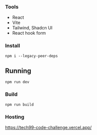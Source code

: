 ### Tools
* React
* Vite
* Tailwind, Shadcn UI
* React hook form

### Install
```
npm i --legacy-peer-deps
```

## Running
```
npm run dev
```

### Build
```
npm run build
```


### Hosting 
https://tech99-code-challenge.vercel.app/